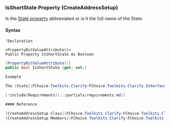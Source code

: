 ﻿### IsShortState Property (CreateAddressSetup)

Is the [State property](FChoice.Toolkits.Clarify~FChoice.Toolkits.Clarify.Interfaces.CreateAddressSetup~State.md) abbreviated or is it the full name of the State.

#### Syntax

```vbnet
'Declaration

<PropertyBitValueAttribute()>
Public Property IsShortState As Boolean
```

```csharp
[PropertyBitValueAttribute()]
public bool IsShortState {get; set;}

Example

The [State](FChoice.Toolkits.Clarify~FChoice.Toolkits.Clarify.Interfaces.CreateAddressSetup~State.md) property is set to 'TX' thus IsShortState is true. When the State property is set to 'Texas' IsShortState should be false.

[!include[Requirements](../partials/requirements.md)]

#### Reference

[CreateAddressSetup Class](FChoice.Toolkits.Clarify~FChoice.Toolkits.Clarify.Interfaces.CreateAddressSetup.md)  
[CreateAddressSetup Members](FChoice.Toolkits.Clarify~FChoice.Toolkits.Clarify.Interfaces.CreateAddressSetup_members.md)